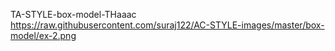 TA-STYLE-box-model-THaaac
https://raw.githubusercontent.com/suraj122/AC-STYLE-images/master/box-model/ex-2.png